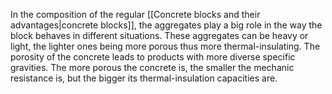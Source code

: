 ---
---

In the composition of the regular [[Concrete blocks and their advantages|concrete blocks]], the aggregates play a big role in the way the block behaves in different situations. These aggregates can be heavy or light, the lighter ones being more porous thus more thermal-insulating. The porosity of the concrete leads to products with more diverse specific gravities. The more porous the concrete is, the smaller the mechanic resistance is, but the bigger its thermal-insulation capacities are. 